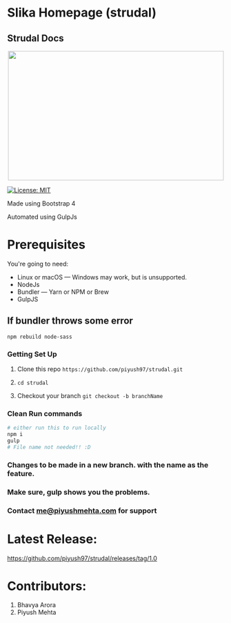 # Slika Homepage (strudal)
## Strudal Docs
<p align="center">

<img src='https://preview.ibb.co/hEJJDK/7152018235215.png' height="300px" width="500px">
</p>

[![License: MIT](https://img.shields.io/badge/License-MIT-yellow.svg)](https://opensource.org/licenses/MIT)


Made using Bootstrap 4 

  Automated using GulpJs

# Prerequisites
You're going to need:

* Linux or macOS — Windows may work, but is unsupported.
* NodeJs
* Bundler — Yarn or NPM or Brew
* GulpJS

## If bundler throws some error

`npm rebuild node-sass`

### Getting Set Up

1. Clone this repo  `https://github.com/piyush97/strudal.git`

1. `cd strudal`

1. Checkout your branch `git checkout -b branchName`


### Clean Run commands

```sh
# either run this to run locally
npm i 
gulp 
# File name not needed!! :D

```

### Changes to be made in a new branch. with the name as the feature.

### Make sure, gulp shows you the problems.

### Contact me@piyushmehta.com for support

# Latest Release:

https://github.com/piyush97/strudal/releases/tag/1.0

# Contributors: 

1. Bhavya Arora 
2. Piyush Mehta
